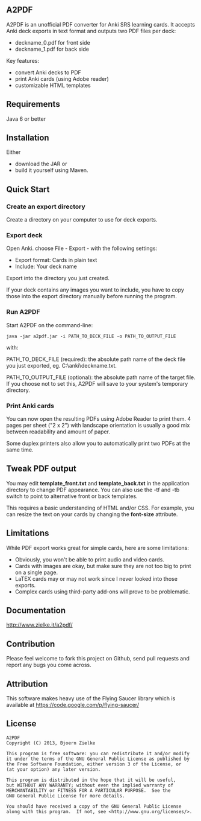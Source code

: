 ## A2PDF

A2PDF is an unofficial PDF converter for Anki SRS learning cards.
It accepts Anki deck exports in text format and outputs two PDF files per deck:

- deckname_0.pdf for front side
- deckname_1.pdf for back side

Key features:

- convert Anki decks to PDF
- print Anki cards (using Adobe reader)
- customizable HTML templates

## Requirements

Java 6 or better

## Installation

Either

- download the JAR or
- build it yourself using Maven.

## Quick Start

### Create an export directory

Create a directory on your computer to use for deck exports.

### Export deck

Open Anki. choose File - Export - with the following settings:

- Export format: Cards in plain text
- Include: Your deck name

Export into the directory you just created.

If your deck contains any images you want to include, you have to copy those
 into the export directory manually before running the program.

### Run A2PDF

Start A2PDF on the command-line:

    java -jar a2pdf.jar -i PATH_TO_DECK_FILE -o PATH_TO_OUTPUT_FILE
	
with:

PATH_TO_DECK_FILE (required): the absolute path name of the deck file you just
 exported, eg. C:\anki\deckname.txt.

PATH_TO_OUTPUT_FILE (optional): the absolute path name of the target file.
 If you choose not to set this, A2PDF will save to your system's temporary
 directory.

### Print Anki cards

You can now open the resulting PDFs using Adobe Reader to print them.
 4 pages per sheet ("2 x 2") with landscape orientation is usually a good mix
 between readability and amount of paper.

Some duplex printers also allow you to automatically print two PDFs at the same
 time.

## Tweak PDF output

You may edit **template_front.txt** and **template_back.txt** in the application
 directory to change PDF appearance. You can also use the -tf and -tb switch to 
point to alternative front or back templates.

This requires a basic understanding of HTML and/or CSS. For example, you can
 resize the text on your cards by changing the **font-size** attribute.

## Limitations

While PDF export works great for simple cards, here are some limitations:

- Obviously, you won't be able to print audio and video cards.
- Cards with images are okay, but make sure they are not too big to print on a
 single page.
- LaTEX cards may or may not work since I never looked into those exports.
- Complex cards using third-party add-ons will prove to be problematic.

## Documentation

<a href="http://www.zielke.it/a2pdf/">http://www.zielke.it/a2pdf/</a>

## Contribution

Please feel welcome to fork this project on Github, send pull requests and
 report any bugs you come across.

## Attribution

This software makes heavy use of the Flying Saucer library which is available
 at https://code.google.com/p/flying-saucer/

## License

    A2PDF
    Copyright (C) 2013, Bjoern Zielke

    This program is free software: you can redistribute it and/or modify
    it under the terms of the GNU General Public License as published by
    the Free Software Foundation, either version 3 of the License, or
    (at your option) any later version.

    This program is distributed in the hope that it will be useful,
    but WITHOUT ANY WARRANTY; without even the implied warranty of
    MERCHANTABILITY or FITNESS FOR A PARTICULAR PURPOSE.  See the
    GNU General Public License for more details.

    You should have received a copy of the GNU General Public License
    along with this program.  If not, see <http://www.gnu.org/licenses/>.
